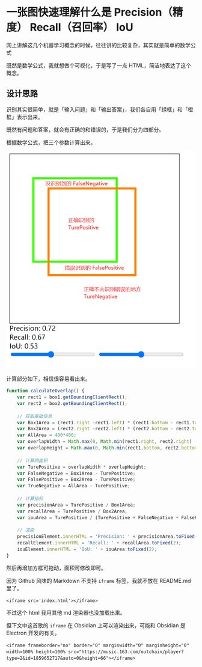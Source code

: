 # 一张图快速理解什么是 Precision（精度） Recall（召回率） IoU

网上讲解这几个机器学习概念的时候，往往讲的比较复杂，其实就是简单的数学公式

既然是数学公式，我就想做个可视化，于是写了一点 HTML，简洁地表达了这个概念。

## 设计思路

识别其实很简单，就是「输入问题」和「输出答案」，我们各自用「绿框」和「橙框」表示出来。

既然有问题和答案，就会有正确的和错误的，于是我们分为四部分。

根据数学公式，把三个参数计算出来。

![四部分](assets/四部分.png)

计算部分如下，相信很容易看出来。

```js
function calculateOverlap() {
    var rect1 = box1.getBoundingClientRect();
    var rect2 = box2.getBoundingClientRect();
    
    // 获取基础信息
    var Box1Area = (rect1.right -rect1.left) * (rect1.bottom - rect1.top);
    var Box2Area = (rect2.right -rect2.left) * (rect2.bottom - rect2.top);
    var AllArea = 400*400;
    var overlapWidth = Math.max(0, Math.min(rect1.right, rect2.right) - Math.max(rect1.left, rect2.left));
    var overlapHeight = Math.max(0, Math.min(rect1.bottom, rect2.bottom) - Math.max(rect1.top, rect2.top));
    
    // 计算四面积
    var TurePositive = overlapWidth * overlapHeight;
    var FalseNegative = Box1Area - TurePositive;
    var FalsePositive = Box2Area - TurePositive;
    var TrueNegative = AllArea - TurePositive;

    // 计算指标
    var precisionArea = TurePositive / Box1Area;
    var recallArea = TurePositive / Box2Area;
    var iouArea = TurePositive / (TurePositive + FalseNegative + FalsePositive);
    
    // 渲染
    precisionElement.innerHTML = 'Precision: ' + precisionArea.toFixed(2);
    recallElement.innerHTML = 'Recall: ' + recallArea.toFixed(2);
    iouElement.innerHTML = 'IoU: ' + iouArea.toFixed(2);
}

```

然后再增加方框可拖动，面积可修改即可。

因为 Github 风味的 Markdown 不支持 `iframe` 标签，我就不放在 README.md 里了。

`<iframe src='index.html'></iframe>`

不过这个 html 我用其他 md 渲染器也没加载出来。

但下文中这首歌的 `iframe` 在 Obsidian 上可以渲染出来，可能和 Obsidian 是 Electron 开发的有关。

`<iframe frameborder="no" border="0" marginwidth="0" marginheight="0" width=100% height=100% src="https://music.163.com/outchain/player?type=2&id=1859652717&auto=0&height=66"></iframe>`
